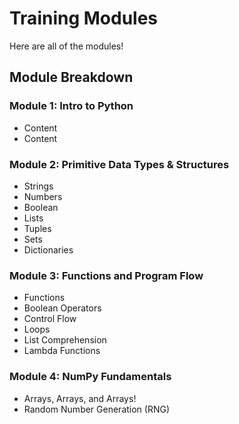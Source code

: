 # Training Modules

Here are all of the modules!

## Module Breakdown

### Module 1: Intro to Python
- Content
- Content

### Module 2: Primitive Data Types & Structures
- Strings
- Numbers
- Boolean
- Lists
- Tuples
- Sets
- Dictionaries

### Module 3: Functions and Program Flow
- Functions
- Boolean Operators
- Control Flow
- Loops
- List Comprehension
- Lambda Functions

### Module 4: NumPy Fundamentals
- Arrays, Arrays, and Arrays!
- Random Number Generation (RNG)
